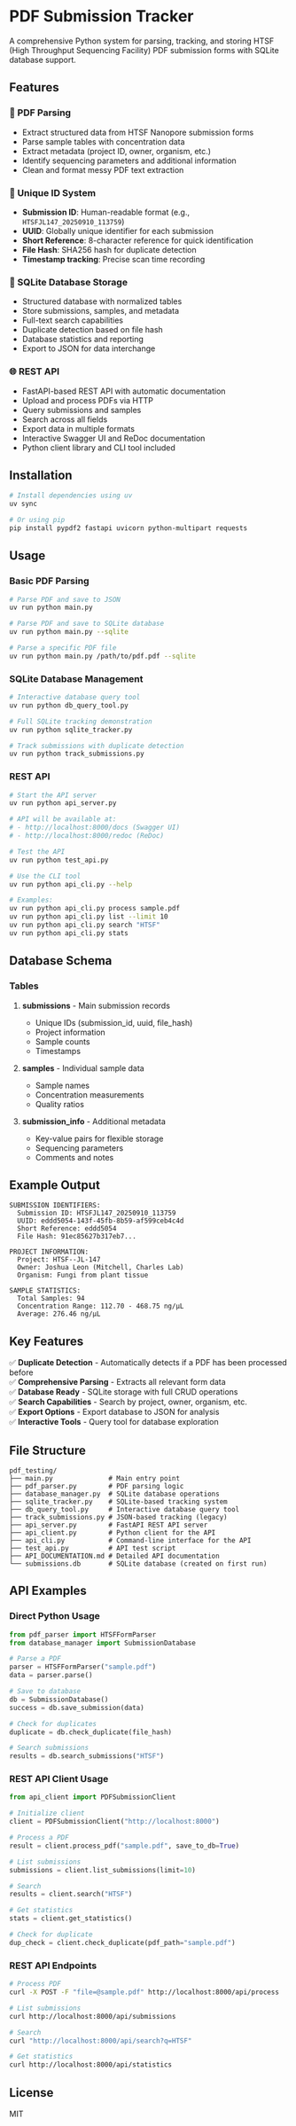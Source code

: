 # PDF Submission Tracker

A comprehensive Python system for parsing, tracking, and storing HTSF (High Throughput Sequencing Facility) PDF submission forms with SQLite database support.

## Features

### 📄 PDF Parsing
- Extract structured data from HTSF Nanopore submission forms
- Parse sample tables with concentration data
- Extract metadata (project ID, owner, organism, etc.)
- Identify sequencing parameters and additional information
- Clean and format messy PDF text extraction

### 🔑 Unique ID System
- **Submission ID**: Human-readable format (e.g., `HTSFJL147_20250910_113759`)
- **UUID**: Globally unique identifier for each submission
- **Short Reference**: 8-character reference for quick identification
- **File Hash**: SHA256 hash for duplicate detection
- **Timestamp tracking**: Precise scan time recording

### 💾 SQLite Database Storage
- Structured database with normalized tables
- Store submissions, samples, and metadata
- Full-text search capabilities
- Duplicate detection based on file hash
- Database statistics and reporting
- Export to JSON for data interchange

### 🌐 REST API
- FastAPI-based REST API with automatic documentation
- Upload and process PDFs via HTTP
- Query submissions and samples
- Search across all fields
- Export data in multiple formats
- Interactive Swagger UI and ReDoc documentation
- Python client library and CLI tool included

## Installation

```bash
# Install dependencies using uv
uv sync

# Or using pip
pip install pypdf2 fastapi uvicorn python-multipart requests
```

## Usage

### Basic PDF Parsing

```bash
# Parse PDF and save to JSON
uv run python main.py

# Parse PDF and save to SQLite database
uv run python main.py --sqlite

# Parse a specific PDF file
uv run python main.py /path/to/pdf.pdf --sqlite
```

### SQLite Database Management

```bash
# Interactive database query tool
uv run python db_query_tool.py

# Full SQLite tracking demonstration
uv run python sqlite_tracker.py

# Track submissions with duplicate detection
uv run python track_submissions.py
```

### REST API

```bash
# Start the API server
uv run python api_server.py

# API will be available at:
# - http://localhost:8000/docs (Swagger UI)
# - http://localhost:8000/redoc (ReDoc)

# Test the API
uv run python test_api.py

# Use the CLI tool
uv run python api_cli.py --help

# Examples:
uv run python api_cli.py process sample.pdf
uv run python api_cli.py list --limit 10
uv run python api_cli.py search "HTSF"
uv run python api_cli.py stats
```

## Database Schema

### Tables

1. **submissions** - Main submission records
   - Unique IDs (submission_id, uuid, file_hash)
   - Project information
   - Sample counts
   - Timestamps

2. **samples** - Individual sample data
   - Sample names
   - Concentration measurements
   - Quality ratios

3. **submission_info** - Additional metadata
   - Key-value pairs for flexible storage
   - Sequencing parameters
   - Comments and notes

## Example Output

```
SUBMISSION IDENTIFIERS:
  Submission ID: HTSFJL147_20250910_113759
  UUID: eddd5054-143f-45fb-8b59-af599ceb4c4d
  Short Reference: eddd5054
  File Hash: 91ec85627b317eb7...

PROJECT INFORMATION:
  Project: HTSF--JL-147
  Owner: Joshua Leon (Mitchell, Charles Lab)
  Organism: Fungi from plant tissue

SAMPLE STATISTICS:
  Total Samples: 94
  Concentration Range: 112.70 - 468.75 ng/µL
  Average: 276.46 ng/µL
```

## Key Features

✅ **Duplicate Detection** - Automatically detects if a PDF has been processed before  
✅ **Comprehensive Parsing** - Extracts all relevant form data  
✅ **Database Ready** - SQLite storage with full CRUD operations  
✅ **Search Capabilities** - Search by project, owner, organism, etc.  
✅ **Export Options** - Export database to JSON for analysis  
✅ **Interactive Tools** - Query tool for database exploration  

## File Structure

```
pdf_testing/
├── main.py              # Main entry point
├── pdf_parser.py        # PDF parsing logic
├── database_manager.py  # SQLite database operations
├── sqlite_tracker.py    # SQLite-based tracking system
├── db_query_tool.py     # Interactive database query tool
├── track_submissions.py # JSON-based tracking (legacy)
├── api_server.py        # FastAPI REST API server
├── api_client.py        # Python client for the API
├── api_cli.py           # Command-line interface for the API
├── test_api.py          # API test script
├── API_DOCUMENTATION.md # Detailed API documentation
└── submissions.db       # SQLite database (created on first run)
```

## API Examples

### Direct Python Usage
```python
from pdf_parser import HTSFFormParser
from database_manager import SubmissionDatabase

# Parse a PDF
parser = HTSFFormParser("sample.pdf")
data = parser.parse()

# Save to database
db = SubmissionDatabase()
success = db.save_submission(data)

# Check for duplicates
duplicate = db.check_duplicate(file_hash)

# Search submissions
results = db.search_submissions("HTSF")
```

### REST API Client Usage
```python
from api_client import PDFSubmissionClient

# Initialize client
client = PDFSubmissionClient("http://localhost:8000")

# Process a PDF
result = client.process_pdf("sample.pdf", save_to_db=True)

# List submissions
submissions = client.list_submissions(limit=10)

# Search
results = client.search("HTSF")

# Get statistics
stats = client.get_statistics()

# Check for duplicate
dup_check = client.check_duplicate(pdf_path="sample.pdf")
```

### REST API Endpoints
```bash
# Process PDF
curl -X POST -F "file=@sample.pdf" http://localhost:8000/api/process

# List submissions
curl http://localhost:8000/api/submissions

# Search
curl "http://localhost:8000/api/search?q=HTSF"

# Get statistics
curl http://localhost:8000/api/statistics
```

## License

MIT
